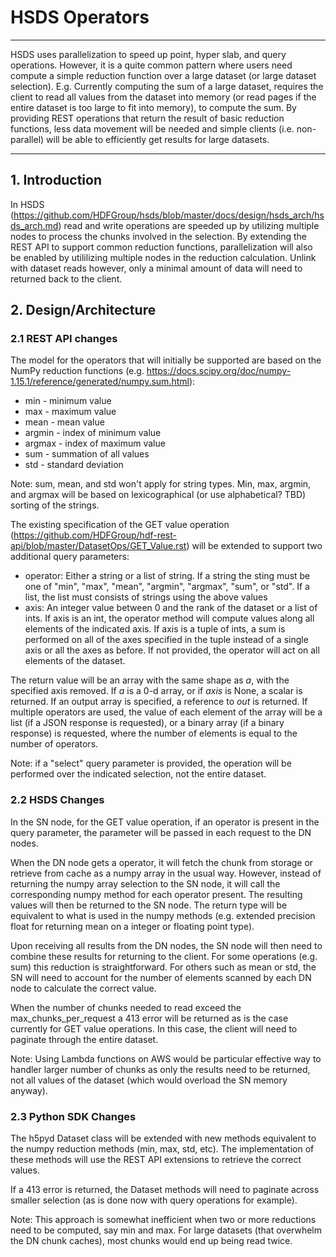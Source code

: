 # HSDS Operators

------

HSDS uses parallelization to speed up point, hyper slab, and query operations.  However, it is a quite common pattern where users need compute a simple reduction function over a large dataset (or large dataset selection).  E.g. Currently computing the sum of a large dataset, requires the client to read all values from the dataset into memory (or read pages if the entire dataset is too large to fit into memory), to compute the sum.  By providing REST operations that return the result of basic reduction functions, less data movement will be needed and simple clients (i.e. non-parallel) will be able to efficiently get results for large datasets.

------

## 1. Introduction

In HSDS (<https://github.com/HDFGroup/hsds/blob/master/docs/design/hsds_arch/hsds_arch.md>) read and write operations are speeded up by utilizing multiple nodes to process the chunks involved in the selection.  By extending the REST API to support common reduction functions, parallelization will also be enabled by utililizing multiple nodes in the reduction calculation.  Unlink with dataset reads however, only a minimal amount of data will need to returned back to the client.

## 2. Design/Architecture

### 2.1 REST API changes

The model for the operators that will initially be supported are based on the NumPy reduction functions (e.g. https://docs.scipy.org/doc/numpy-1.15.1/reference/generated/numpy.sum.html):

- min - minimum value
- max - maximum value
- mean - mean value
- argmin - index of minimum value
- argmax - index of maximum value
- sum - summation of all values
- std - standard deviation



Note: sum, mean, and std won't apply for string types.  Min, max, argmin, and argmax will be based on lexicographical (or use alphabetical? TBD) sorting of the strings.



The existing specification of the GET value operation (https://github.com/HDFGroup/hdf-rest-api/blob/master/DatasetOps/GET_Value.rst) will be extended to support two additional query parameters:

- operator:  Either a string or a list of string.  If a string the sting must be one of  "min", "max", "mean", "argmin", "argmax", "sum", or "std".  If a list, the list must consists of strings using the above values
- axis: An integer value between 0 and the rank of the dataset or a list of ints.  If axis is an int, the operator method will compute values along all elements of the indicated axis. If axis is a tuple of ints, a sum is performed on all of the axes specified in the tuple instead of a single axis or all the axes as before.  If not provided, the operator will act on all elements of the dataset.

The return value will be an array with the same shape as *a*, with the specified axis removed. If *a* is a 0-d array, or if *axis* is None, a scalar is returned. If an output array is specified, a reference to *out* is returned.  If multiple operators are used, the value of each element of the array will be a list (if a JSON response is requested), or a binary array (if a binary response) is requested, where the number of elements is equal to the number of operators.

Note: if a "select" query parameter is provided, the operation will be performed over the indicated selection, not the entire dataset.



### 2.2 HSDS Changes

In the SN node, for the GET value operation, if an operator is present in the query parameter, the parameter will be passed in each request to the DN nodes.   

When the DN node gets a operator, it will fetch the chunk from storage or retrieve from cache as a numpy array in the usual way.  However, instead of returning the numpy array selection to the SN node, it will call the corresponding numpy method for each operator present.  The resulting values will then be returned to the SN node.  The return type will be equivalent to what is used in the numpy methods (e.g. extended precision float for returning mean on a integer or floating point type).

Upon receiving all results from the DN nodes, the SN node will then need to combine these results for returning to the client.   For some operations (e.g. sum) this reduction is straightforward.  For others such as mean or std, the SN will need to account for the number of elements scanned by each DN node to calculate the correct value.  

When the number of chunks needed to read exceed the max_chunks_per_request a 413 error will be returned as is the case currently for GET value operations.  In this case, the client will need to paginate through the entire dataset.

Note: Using Lambda functions on AWS would be particular effective way to handler larger number of chunks as only the results need to be returned, not all values of the dataset (which would overload the SN memory anyway).

### 2.3 Python SDK Changes

The h5pyd Dataset class will be extended with new methods equivalent to the numpy reduction methods (min, max, std, etc).  The implementation of these methods will use the REST API extensions to retrieve  the correct values.

If a 413 error is returned, the Dataset methods will need to paginate across smaller selection (as is done now with query operations for example).

Note: This approach is somewhat inefficient when two or more reductions need to be computed, say min and max.  For large datasets (that overwhelm the DN chunk caches), most chunks would end up being read twice.